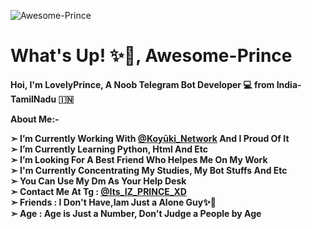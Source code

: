 ![Awesome-Prince](https://telegra.ph/file/3e76debd2c40967efc9f4.jpg)
# What's Up! ✨🥀, Awesome-Prince

<b>Hoi, I'm LovelyPrince, A Noob Telegram Bot Developer 💻 from India-TamilNadu 🇮🇳

 **About Me:-**

**➣ I’m Currently Working With [@Koyūki_Network](https://t.me/Koyuki_Network) And I Proud Of It**  
**➣ I’m Currently Learning  Python, Html And Etc**  
**➣ I’m Looking For A Best Friend Who Helpes Me On My Work**      
**➣ I'm Currently Concentrating My Studies, My Bot Stuffs And Etc**        
**➣ You Can Use My Dm As Your Help Desk**  
**➣ Contact Me At Tg :** [@Its_IZ_PRINCE_XD](telegram.me/Its_IZ_PRINCE_XD)  
**➣ Friends :  I Don't Have,Iam Just a Alone Guy✨🥀**   
**➣ Age : Age is Just a Number, Don't Judge a People by Age**  
